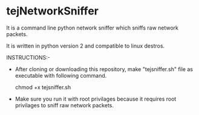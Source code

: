 # tejNetworkSniffer
It is a command line python network sniffer which sniffs raw network packets. 

It is written in python version 2 and compatible to linux destros.


INSTRUCTIONS:-
  * After cloning or downloading this repository, make "tejsniffer.sh" file as executable with following command.
  
      chmod +x tejsniffer.sh
  * Make sure you run it with root privilages because it requires root privilages to sniff raw network packets.
